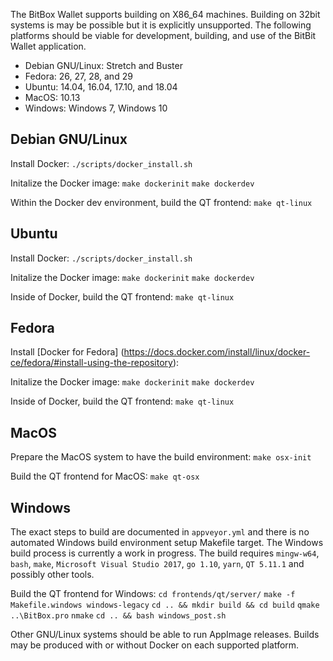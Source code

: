 The BitBox Wallet supports building on X86_64 machines. Building on 32bit
systems is may be possible but it is explicitly unsupported. The following
platforms should be viable for development, building, and use of the BitBit
Wallet application.

* Debian GNU/Linux: Stretch and Buster
* Fedora: 26, 27, 28, and 29
* Ubuntu: 14.04, 16.04, 17.10, and 18.04
* MacOS: 10.13
* Windows: Windows 7, Windows 10

## Debian GNU/Linux

Install Docker:
`./scripts/docker_install.sh`

Initalize the Docker image:
`make dockerinit`
`make dockerdev`

Within the Docker dev environment, build the QT frontend:
`make qt-linux`

## Ubuntu

Install Docker:
`./scripts/docker_install.sh`

Initalize the Docker image:
`make dockerinit`
`make dockerdev`

Inside of Docker, build the QT frontend:
`make qt-linux`

## Fedora

Install [Docker for Fedora]
(https://docs.docker.com/install/linux/docker-ce/fedora/#install-using-the-repository):

Initalize the Docker image:
`make dockerinit`
`make dockerdev`

Inside of Docker, build the QT frontend:
`make qt-linux`

## MacOS

Prepare the MacOS system to have the build environment:
`make osx-init`

Build the QT frontend for MacOS:
`make qt-osx`

## Windows

The exact steps to build are documented in `appveyor.yml` and there is no
automated Windows build environment setup Makefile target. The Windows build
process is currently a work in progress. The build requires `mingw-w64`,
`bash`, `make`, `Microsoft Visual Studio 2017`, `go 1.10`, `yarn`, `QT 5.11.1`
and possibly other tools. 

Build the QT frontend for Windows:
`cd frontends/qt/server/`
`make -f Makefile.windows windows-legacy`
`cd .. && mkdir build && cd build`
`qmake ..\BitBox.pro`
`nmake`
`cd .. && bash windows_post.sh`

Other GNU/Linux systems should be able to run AppImage releases. Builds may
be produced with or without Docker on each supported platform.
